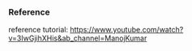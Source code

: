 

### Reference

 reference tutorial: https://www.youtube.com/watch?v=3IwGjihXHis&ab_channel=ManojKumar 



